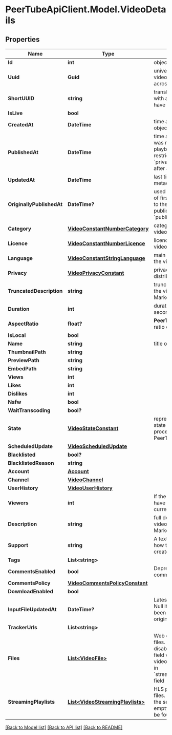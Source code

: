 # PeerTubeApiClient.Model.VideoDetails

## Properties

Name | Type | Description | Notes
------------ | ------------- | ------------- | -------------
**Id** | **int** | object id for the video | [optional] 
**Uuid** | **Guid** | universal identifier for the video, that can be used across instances | [optional] 
**ShortUUID** | **string** | translation of a uuid v4 with a bigger alphabet to have a shorter uuid | [optional] 
**IsLive** | **bool** |  | [optional] 
**CreatedAt** | **DateTime** | time at which the video object was first drafted | [optional] 
**PublishedAt** | **DateTime** | time at which the video was marked as ready for playback (with restrictions depending on &#x60;privacy&#x60;). Usually set after a &#x60;state&#x60; evolution. | [optional] 
**UpdatedAt** | **DateTime** | last time the video&#39;s metadata was modified | [optional] 
**OriginallyPublishedAt** | **DateTime?** | used to represent a date of first publication, prior to the practical publication date of &#x60;publishedAt&#x60; | [optional] 
**Category** | [**VideoConstantNumberCategory**](VideoConstantNumberCategory.md) | category in which the video is classified | [optional] 
**Licence** | [**VideoConstantNumberLicence**](VideoConstantNumberLicence.md) | licence under which the video is distributed | [optional] 
**Language** | [**VideoConstantStringLanguage**](VideoConstantStringLanguage.md) | main language used in the video | [optional] 
**Privacy** | [**VideoPrivacyConstant**](VideoPrivacyConstant.md) | privacy policy used to distribute the video | [optional] 
**TruncatedDescription** | **string** | truncated description of the video, written in Markdown.  | [optional] 
**Duration** | **int** | duration of the video in seconds | [optional] 
**AspectRatio** | **float?** | **PeerTube &gt;&#x3D; 6.1** Aspect ratio of the video stream | [optional] 
**IsLocal** | **bool** |  | [optional] 
**Name** | **string** | title of the video | [optional] 
**ThumbnailPath** | **string** |  | [optional] 
**PreviewPath** | **string** |  | [optional] 
**EmbedPath** | **string** |  | [optional] 
**Views** | **int** |  | [optional] 
**Likes** | **int** |  | [optional] 
**Dislikes** | **int** |  | [optional] 
**Nsfw** | **bool** |  | [optional] 
**WaitTranscoding** | **bool?** |  | [optional] 
**State** | [**VideoStateConstant**](VideoStateConstant.md) | represents the internal state of the video processing within the PeerTube instance | [optional] 
**ScheduledUpdate** | [**VideoScheduledUpdate**](VideoScheduledUpdate.md) |  | [optional] 
**Blacklisted** | **bool?** |  | [optional] 
**BlacklistedReason** | **string** |  | [optional] 
**Account** | [**Account**](Account.md) |  | [optional] 
**Channel** | [**VideoChannel**](VideoChannel.md) |  | [optional] 
**UserHistory** | [**VideoUserHistory**](VideoUserHistory.md) |  | [optional] 
**Viewers** | **int** | If the video is a live, you have the amount of current viewers | [optional] 
**Description** | **string** | full description of the video, written in Markdown.  | [optional] 
**Support** | **string** | A text tell the audience how to support the video creator | [optional] 
**Tags** | **List&lt;string&gt;** |  | [optional] 
**CommentsEnabled** | **bool** | Deprecated in 6.2, use commentsPolicy instead | [optional] 
**CommentsPolicy** | [**VideoCommentsPolicyConstant**](VideoCommentsPolicyConstant.md) |  | [optional] 
**DownloadEnabled** | **bool** |  | [optional] 
**InputFileUpdatedAt** | **DateTime?** | Latest input file update. Null if the file has never been replaced since the original upload | [optional] 
**TrackerUrls** | **List&lt;string&gt;** |  | [optional] 
**Files** | [**List&lt;VideoFile&gt;**](VideoFile.md) | Web compatible video files. If Web Video is disabled on the server:  - field will be empty - video files will be found in &#x60;streamingPlaylists[].files&#x60; field  | [optional] 
**StreamingPlaylists** | [**List&lt;VideoStreamingPlaylists&gt;**](VideoStreamingPlaylists.md) | HLS playlists/manifest files. If HLS is disabled on the server:  - field will be empty - video files will be found in &#x60;files&#x60; field  | [optional] 

[[Back to Model list]](../README.md#documentation-for-models) [[Back to API list]](../README.md#documentation-for-api-endpoints) [[Back to README]](../README.md)

